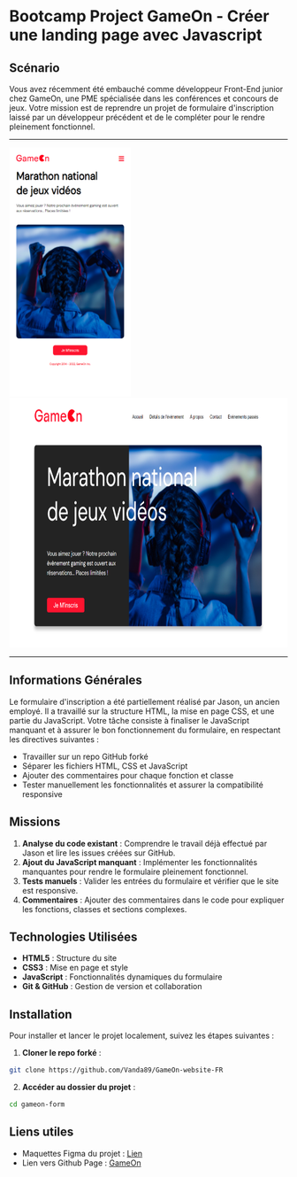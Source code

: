 # Bootcamp Project GameOn - Créer une landing page avec Javascript

## Scénario 

Vous avez récemment été embauché comme développeur Front-End junior chez GameOn, une PME spécialisée dans les conférences et concours de jeux. Votre mission est de reprendre un projet de formulaire d'inscription laissé par un développeur précédent et de le compléter pour le rendre pleinement fonctionnel.

<hr style="background-color:black">

<img src="./Screenshots/Screenshot_Gameon_mobile.png" alt="Visuel du site GameOn en version mobile" title="GameOn, Marathon national de jeux vidéos" width="220" height="450">
<img src="./Screenshots/Screenshot_Gameon_desktop.png" alt="Visuel du site GameOn en version desktop" title="GameOn, Marathon national de jeux vidéos" width=700 height="450">

<hr style="background-color:black">

## Informations Générales
Le formulaire d'inscription a été partiellement réalisé par Jason, un ancien employé. Il a travaillé sur la structure HTML, la mise en page CSS, et une partie du JavaScript. Votre tâche consiste à finaliser le JavaScript manquant et à assurer le bon fonctionnement du formulaire, en respectant les directives suivantes :
- Travailler sur un repo GitHub forké
- Séparer les fichiers HTML, CSS et JavaScript
- Ajouter des commentaires pour chaque fonction et classe
- Tester manuellement les fonctionnalités et assurer la compatibilité responsive

## Missions
1. **Analyse du code existant** : Comprendre le travail déjà effectué par Jason et lire les issues créées sur GitHub.
2. **Ajout du JavaScript manquant** : Implémenter les fonctionnalités manquantes pour rendre le formulaire pleinement fonctionnel.
3. **Tests manuels** : Valider les entrées du formulaire et vérifier que le site est responsive.
4. **Commentaires** : Ajouter des commentaires dans le code pour expliquer les fonctions, classes et sections complexes.

## Technologies Utilisées
- **HTML5** : Structure du site
- **CSS3** : Mise en page et style
- **JavaScript** : Fonctionnalités dynamiques du formulaire
- **Git & GitHub** : Gestion de version et collaboration

## Installation
Pour installer et lancer le projet localement, suivez les étapes suivantes :

1. **Cloner le repo forké** :
```bash
git clone https://github.com/Vanda89/GameOn-website-FR
```

2. **Accéder au dossier du projet** :
```bash
cd gameon-form
```

## Liens utiles

- Maquettes Figma du projet : [Lien](https://www.figma.com/design/XI9iTrmPPMDq1HVrGEuMez/UI-Design-GameOn-FR-(Copy)?node-id=0-1&node-type=canvas&t=ri8BjXFYWlXNJEsR-0)
- Lien vers Github Page : [GameOn](https://vanda89.github.io/GameOn-website-FR/)
